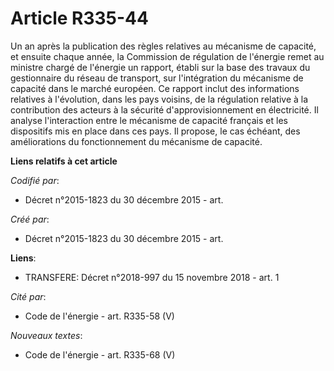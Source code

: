 # Article R335-44

Un an après la publication des règles relatives au mécanisme de capacité, et ensuite chaque année, la Commission de
régulation de l'énergie remet au ministre chargé de l'énergie un rapport, établi sur la base des travaux du gestionnaire du
réseau de transport, sur l'intégration du mécanisme de capacité dans le marché européen. Ce rapport inclut des informations
relatives à l'évolution, dans les pays voisins, de la régulation relative à la contribution des acteurs à la sécurité
d'approvisionnement en électricité. Il analyse l'interaction entre le mécanisme de capacité français et les dispositifs mis
en place dans ces pays. Il propose, le cas échéant, des améliorations du fonctionnement du mécanisme de capacité.

**Liens relatifs à cet article**

_Codifié par_:

  - Décret n°2015-1823 du 30 décembre 2015 - art.

_Créé par_:

  - Décret n°2015-1823 du 30 décembre 2015 - art.

**Liens**:

  - TRANSFERE: Décret n°2018-997 du 15 novembre 2018 - art. 1

_Cité par_:

  - Code de l'énergie - art. R335-58 (V)

_Nouveaux textes_:

  - Code de l'énergie - art. R335-68 (V)
